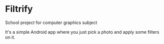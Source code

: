 # Filtrify

School project for computer graphics subject

It's a simple Android app where you just pick a photo and apply some filters on it.
